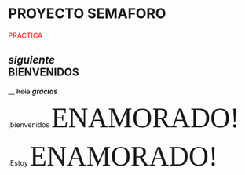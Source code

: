 # **PROYECTO SEMAFORO**         
<span style="color:red"> PRACTICA
 
  *siguiente*    
<span style="color:verde"> BIENVENIDOS </span>
---
__
~~hola~~
 ***gracias***
 
 ¡bienvenidos <span style="font-family: Times New Roman; font-size:4em;">ENAMORADO!</span>
 
¡Estoy <span style="font-family:Papyrus; font-size:4em;">ENAMORADO!</span>

